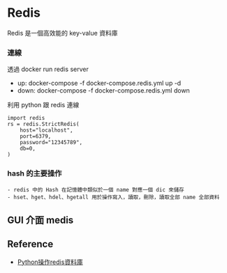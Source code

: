 # Redis

Redis 是一個高效能的 key-value 資料庫

### 連線

透過 docker run  redis server

- up: docker-compose -f docker-compose.redis.yml up -d
- down: docker-compose -f docker-compose.redis.yml down

利用 python 跟 redis 連線

```
import redis
rs = redis.StrictRedis(
    host="localhost",
    port=6379,
    password="12345789",
    db=0,
)
```

### hash 的主要操作

    - redis 中的 Hash 在記憶體中類似於一個 name 對應一個 dic 來儲存
    - hset、hget、hdel、hgetall 用於操作寫入，讀取，刪除，讀取全部 name 全部資料

## GUI 介面 medis

## Reference

- [Python操作redis資料庫](https://www.itread01.com/content/1545205270.html)